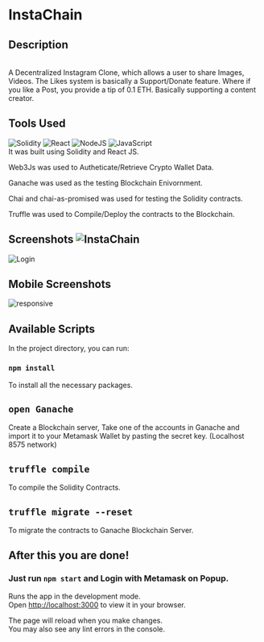 # InstaChain
## Description
<br>A Decentralized Instagram Clone, which allows a user to share Images, Videos.
The Likes system is basically a Support/Donate feature. Where if you like a Post, you provide a tip of 0.1 ETH.
Basically supporting a content creator.

## Tools Used
![Solidity](https://img.shields.io/badge/Solidity-%23363636.svg?style=for-the-badge&logo=solidity&logoColor=white)
![React](https://img.shields.io/badge/react-%2320232a.svg?style=for-the-badge&logo=react&logoColor=%2361DAFB)
![NodeJS](https://img.shields.io/badge/node.js-6DA55F?style=for-the-badge&logo=node.js&logoColor=white)
![JavaScript](https://img.shields.io/badge/javascript-%23323330.svg?style=for-the-badge&logo=javascript&logoColor=%23F7DF1E)
<br>It was built using Solidity and React JS. <br>

Web3Js was used to Autheticate/Retrieve Crypto Wallet Data.<br>

Ganache was used as the testing Blockchain Enivornment.<br>

Chai and chai-as-promised was used for testing the Solidity contracts.

Truffle was used to Compile/Deploy the contracts to the Blockchain.

## Screenshots ![InstaChain](https://user-images.githubusercontent.com/57758789/168140247-c547831a-6857-4303-a21b-af6b61ccd5ff.png)
![Login](https://user-images.githubusercontent.com/57758789/168141759-f39aa5fc-691c-4510-b9f0-b26a0ae0147d.png)
## Mobile Screenshots
![responsive](https://user-images.githubusercontent.com/57758789/168141914-b72a74ed-0ed4-4d31-9876-2b87d5191c07.png)


## Available Scripts

In the project directory, you can run:

### `npm install`

To install all the necessary packages.

## `open Ganache`
Create a Blockchain server,
Take one of the accounts in Ganache and import it to your Metamask Wallet by pasting the secret key. (Localhost 8575 network)

## `truffle compile`
To compile the Solidity Contracts.

## `truffle migrate --reset`
To migrate the contracts to Ganache Blockchain Server.

## After this you are done!

### Just run `npm start` and Login with Metamask on Popup.

Runs the app in the development mode.\
Open [http://localhost:3000](http://localhost:3000) to view it in your browser.

The page will reload when you make changes.\
You may also see any lint errors in the console.




